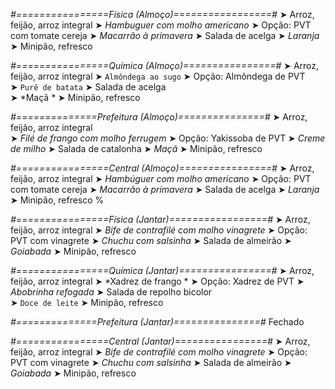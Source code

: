 
*#================Física (Almoço)=================#*
➤ Arroz, feijão, arroz integral
➤ *Hambuguer com molho americano*
➤ Opção: PVT com tomate cereja
➤ *Macarrão à primavera*
➤ Salada de acelga
➤ *Laranja*
➤ Minipão, refresco

*#================Química (Almoço)================#*
➤ Arroz, feijão, arroz integral
➤ `Almôndega ao sugo`
➤ Opção: Almôndega de PVT   
➤ `Purê de batata`
➤ Salada de acelga  
➤ *Maçã  *
➤ Minipão, refresco

*#==============Prefeitura (Almoço)===============#*
➤ Arroz, feijão, arroz integral  
➤ *Filé de frango com molho ferrugem*
➤ Opção: Yakissoba de PVT
➤ *Creme de milho*
➤ Salada de catalonha
➤ *Maçã*
➤ Minipão, refresco 

*#================Central (Almoço)================#*
➤ Arroz, feijão, arroz integral
➤ *Hambúguer com molho americano*
➤ Opção: PVT com tomate cereja
➤ *Macarrão à primavera*
➤ Salada de acelga
➤ *Laranja*
➤ Minipão, refresco
%

*#================Física (Jantar)=================#*
➤ Arroz, feijão, arroz integral
➤ *Bife de contrafilé com molho vinagrete*
➤ Opção: PVT com vinagrete
➤ *Chuchu com salsinha*
➤ Salada de almeirão
➤ *Goiabada*
➤ Minipão, refresco

*#================Química (Jantar)================#*
➤ Arroz, feijão, arroz integral
➤ *Xadrez de frango *
➤ Opção: Xadrez de  PVT 
➤ *Abobrinha refogada*
➤ Salada de repolho bicolor  
➤ `Doce de leite`
➤ Minipão, refresco

*#==============Prefeitura (Jantar)===============#*
Fechado

*#================Central (Jantar)================#*
➤ Arroz, feijão, arroz integral
➤ *Bife de contrafilé com molho vinagrete*
➤ Opção: PVT com vinagrete
➤ *Chuchu com salsinha*
➤ Salada de almeirão
➤ *Goiabada*
➤ Minipão, refresco
